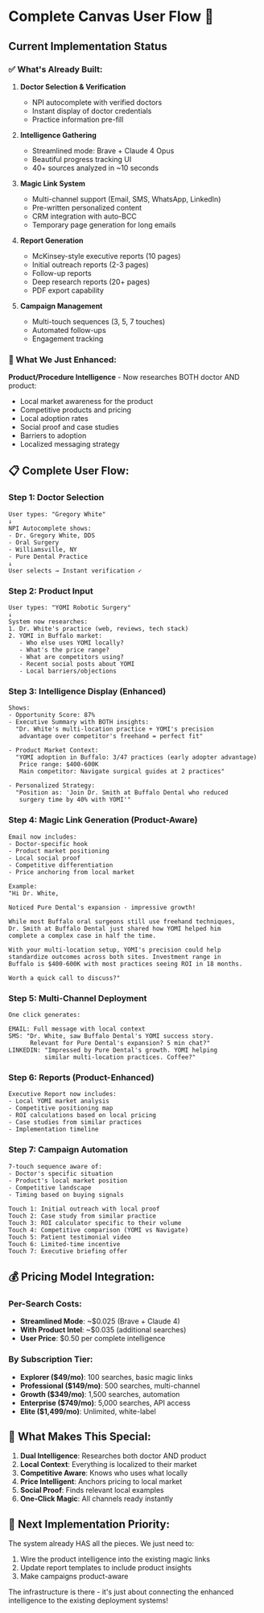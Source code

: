 # Complete Canvas User Flow 🚀

## Current Implementation Status

### ✅ What's Already Built:

1. **Doctor Selection & Verification**
   - NPI autocomplete with verified doctors
   - Instant display of doctor credentials
   - Practice information pre-fill

2. **Intelligence Gathering**
   - Streamlined mode: Brave + Claude 4 Opus
   - Beautiful progress tracking UI
   - 40+ sources analyzed in ~10 seconds

3. **Magic Link System**
   - Multi-channel support (Email, SMS, WhatsApp, LinkedIn)
   - Pre-written personalized content
   - CRM integration with auto-BCC
   - Temporary page generation for long emails

4. **Report Generation**
   - McKinsey-style executive reports (10 pages)
   - Initial outreach reports (2-3 pages)
   - Follow-up reports
   - Deep research reports (20+ pages)
   - PDF export capability

5. **Campaign Management**
   - Multi-touch sequences (3, 5, 7 touches)
   - Automated follow-ups
   - Engagement tracking

### 🚧 What We Just Enhanced:

**Product/Procedure Intelligence** - Now researches BOTH doctor AND product:
- Local market awareness for the product
- Competitive products and pricing
- Local adoption rates
- Social proof and case studies
- Barriers to adoption
- Localized messaging strategy

## 📋 Complete User Flow:

### Step 1: Doctor Selection
```
User types: "Gregory White"
↓
NPI Autocomplete shows:
- Dr. Gregory White, DDS
- Oral Surgery
- Williamsville, NY
- Pure Dental Practice
↓
User selects → Instant verification ✓
```

### Step 2: Product Input
```
User types: "YOMI Robotic Surgery"
↓
System now researches:
1. Dr. White's practice (web, reviews, tech stack)
2. YOMI in Buffalo market:
   - Who else uses YOMI locally?
   - What's the price range?
   - What are competitors using?
   - Recent social posts about YOMI
   - Local barriers/objections
```

### Step 3: Intelligence Display (Enhanced)
```
Shows:
- Opportunity Score: 87%
- Executive Summary with BOTH insights:
  "Dr. White's multi-location practice + YOMI's precision 
   advantage over competitor's freehand = perfect fit"
  
- Product Market Context:
  "YOMI adoption in Buffalo: 3/47 practices (early adopter advantage)
   Price range: $400-600K
   Main competitor: Navigate surgical guides at 2 practices"
   
- Personalized Strategy:
  "Position as: 'Join Dr. Smith at Buffalo Dental who reduced 
   surgery time by 40% with YOMI'"
```

### Step 4: Magic Link Generation (Product-Aware)
```
Email now includes:
- Doctor-specific hook
- Product market positioning
- Local social proof
- Competitive differentiation
- Price anchoring from local market

Example:
"Hi Dr. White,

Noticed Pure Dental's expansion - impressive growth! 

While most Buffalo oral surgeons still use freehand techniques, 
Dr. Smith at Buffalo Dental just shared how YOMI helped him 
complete a complex case in half the time.

With your multi-location setup, YOMI's precision could help 
standardize outcomes across both sites. Investment range in 
Buffalo is $400-600K with most practices seeing ROI in 18 months.

Worth a quick call to discuss?"
```

### Step 5: Multi-Channel Deployment
```
One click generates:

EMAIL: Full message with local context
SMS: "Dr. White, saw Buffalo Dental's YOMI success story. 
      Relevant for Pure Dental's expansion? 5 min chat?"
LINKEDIN: "Impressed by Pure Dental's growth. YOMI helping 
          similar multi-location practices. Coffee?"
```

### Step 6: Reports (Product-Enhanced)
```
Executive Report now includes:
- Local YOMI market analysis
- Competitive positioning map
- ROI calculations based on local pricing
- Case studies from similar practices
- Implementation timeline
```

### Step 7: Campaign Automation
```
7-touch sequence aware of:
- Doctor's specific situation
- Product's local market position
- Competitive landscape
- Timing based on buying signals

Touch 1: Initial outreach with local proof
Touch 2: Case study from similar practice
Touch 3: ROI calculator specific to their volume
Touch 4: Competitive comparison (YOMI vs Navigate)
Touch 5: Patient testimonial video
Touch 6: Limited-time incentive
Touch 7: Executive briefing offer
```

## 💰 Pricing Model Integration:

### Per-Search Costs:
- **Streamlined Mode**: ~$0.025 (Brave + Claude 4)
- **With Product Intel**: ~$0.035 (additional searches)
- **User Price**: $0.50 per complete intelligence

### By Subscription Tier:
- **Explorer ($49/mo)**: 100 searches, basic magic links
- **Professional ($149/mo)**: 500 searches, multi-channel
- **Growth ($349/mo)**: 1,500 searches, automation
- **Enterprise ($749/mo)**: 5,000 searches, API access
- **Elite ($1,499/mo)**: Unlimited, white-label

## 🎯 What Makes This Special:

1. **Dual Intelligence**: Researches both doctor AND product
2. **Local Context**: Everything is localized to their market
3. **Competitive Aware**: Knows who uses what locally
4. **Price Intelligent**: Anchors pricing to local market
5. **Social Proof**: Finds relevant local examples
6. **One-Click Magic**: All channels ready instantly

## 🚀 Next Implementation Priority:

The system already HAS all the pieces. We just need to:
1. Wire the product intelligence into the existing magic links
2. Update report templates to include product insights
3. Make campaigns product-aware

The infrastructure is there - it's just about connecting the enhanced intelligence to the existing deployment systems!